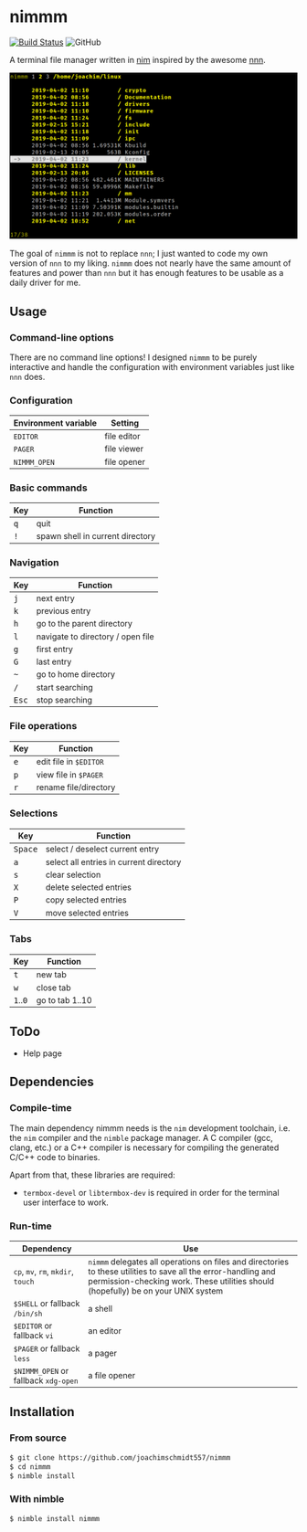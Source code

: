 # nimmm

[![Build Status](https://travis-ci.org/joachimschmidt557/nimmm.svg?branch=master)](https://travis-ci.org/joachimschmidt557/nimmm)
![GitHub](https://img.shields.io/github/license/joachimschmidt557/nimmm.svg)

A terminal file manager written in [nim](https://nim-lang.org/)
inspired by the awesome [nnn](https://github.com/jarun/nnn). 

![screenshot of nimmm](screenshot.png "nimmm in action")

The goal of `nimmm` is not to replace `nnn`; I just
wanted to code my own version of `nnn` to my liking.
`nimmm` does not nearly have the same amount of features
and power than `nnn` but it has enough features to be
usable as a daily driver for me.

## Usage

### Command-line options

There are no command line options! I designed `nimmm`
to be purely interactive and handle the configuration
with environment variables just like `nnn` does.

### Configuration

| Environment variable | Setting |
| --- | --- |
| `EDITOR` | file editor |
| `PAGER` | file viewer |
| `NIMMM_OPEN` | file opener |

### Basic commands

| Key | Function |
| --- | --- |
| <kbd>q</kbd> | quit |
| <kbd>!</kbd> | spawn shell in current directory |

### Navigation

| Key | Function |
| --- | --- |
| <kbd>j</kbd> | next entry |
| <kbd>k</kbd> | previous entry |
| <kbd>h</kbd> | go to the parent directory |
| <kbd>l</kbd> | navigate to directory / open file |
| <kbd>g</kbd> | first entry |
| <kbd>G</kbd> | last entry |
| <kbd>~</kbd> | go to home directory |
| <kbd>/</kbd> | start searching |
| <kbd>Esc</kbd> | stop searching |

### File operations

| Key | Function |
| --- | --- |
| <kbd>e</kbd> | edit file in `$EDITOR` |
| <kbd>p</kbd> | view file in `$PAGER` |
| <kbd>r</kbd> | rename file/directory |

### Selections

| Key | Function |
| --- | --- |
| <kbd>Space</kbd> | select / deselect current entry |
| <kbd>a</kbd> | select all entries in current directory |
| <kbd>s</kbd> | clear selection |
| <kbd>X</kbd> | delete selected entries |
| <kbd>P</kbd> | copy selected entries |
| <kbd>V</kbd> | move selected entries |

### Tabs

| Key | Function |
| --- | --- |
| <kbd>t</kbd> | new tab |
| <kbd>w</kbd> | close tab |
| <kbd>1</kbd>..<kbd>0</kbd> | go to tab 1..10 |

## ToDo

* Help page

## Dependencies

### Compile-time

The main dependency nimmm needs is the `nim` development
toolchain, i.e. the `nim` compiler and the `nimble`
package manager. A C compiler (gcc, clang, etc.) or
a C++ compiler is necessary for compiling the generated
C/C++ code to binaries.

Apart from that, these libraries are required:

* `termbox-devel` or `libtermbox-dev` is required in order
for the terminal user interface to work.

### Run-time

| Dependency | Use |
| --- | --- |
| `cp`, `mv`, `rm`, `mkdir`, `touch` | `nimmm` delegates all operations on files and directories to these utilities to save all the error-handling and permission-checking work. These utilities should (hopefully) be on your UNIX system |
| `$SHELL` or fallback `/bin/sh` | a shell |
| `$EDITOR` or fallback `vi` | an editor |
| `$PAGER` or fallback `less` | a pager |
| `$NIMMM_OPEN` or fallback `xdg-open` | a file opener |

## Installation

### From source

```shell
$ git clone https://github.com/joachimschmidt557/nimmm
$ cd nimmm
$ nimble install
```

### With nimble

```shell
$ nimble install nimmm
```
